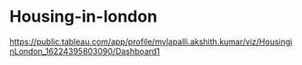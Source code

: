# Housing-in-london

https://public.tableau.com/app/profile/mylapalli.akshith.kumar/viz/HousinginLondon_16224395803090/Dashboard1

